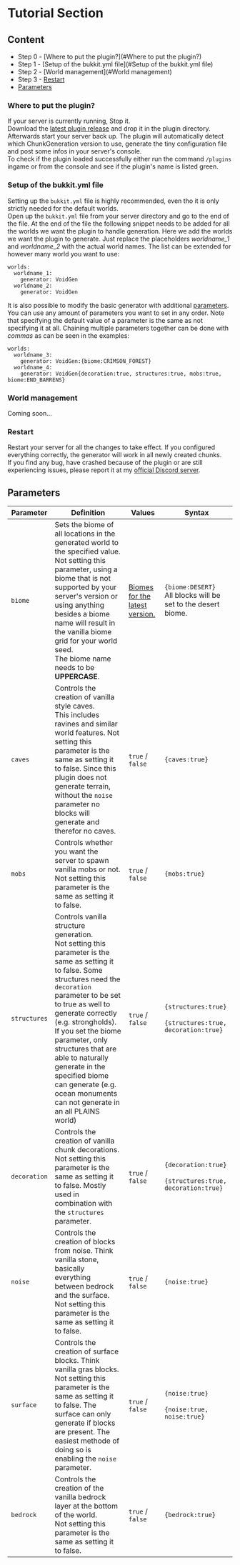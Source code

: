 # Tutorial Section

## Content

- Step 0 - [Where to put the plugin?](#Where to put the plugin?)
- Step 1 - [Setup of the bukkit.yml file](#Setup of the bukkit.yml file)
- Step 2 - [World management](#World management)
- Step 3 - [Restart](#Restart)
- [Parameters](#Parameters)

### Where to put the plugin?

If your server is currently running, Stop it. <br>
Download the [latest plugin release](https://github.com/xtkq-is-not-available/VoidGen/releases/latest) and drop it in the plugin directory. Afterwards start your server back up. The plugin will automatically detect which ChunkGeneration version to use, generate the tiny configuration file and post some infos in your server's console. <br>
To check if the plugin loaded successfully either run the command `/plugins` ingame or from the console and see if the plugin's name is listed green.

### Setup of the bukkit.yml file

Setting up the `bukkit.yml` file is highly recommended, even tho it is only strictly needed for the default worlds. <br>
Open up the `bukkit.yml` file from your server directory and go to the end of the file. At the end of the file the following snippet needs to be added for all the worlds we want the plugin to handle generation. Here we add the worlds we want the plugin to generate. Just replace the placeholders *worldname_1* and *worldname_2* with the actual world names. The list can be extended for however many world you want to use:

    worlds:
      worldname_1:
        generator: VoidGen
      worldname_2:
        generator: VoidGen

It is also possible to modify the basic generator with additional [parameters](#Parameters). You can use any amount of parameters you want to set in any order. Note that specifying the default value of a parameter is the same as not specifying it at all. Chaining multiple parameters together can be done with *commas* as can be seen in the examples:

    worlds:
      worldname_3:
        generator: VoidGen:{biome:CRIMSON_FOREST}
      worldname_4:
        generator: VoidGen{decoration:true, structures:true, mobs:true, biome:END_BARRENS}

### World management

Coming soon...

### Restart

Restart your server for all the changes to take effect. If you configured everything correctly, the generator will work in all newly created chunks. <br>
If you find any bug, have crashed because of the plugin or are still experiencing issues, please report it at my [official Discord server](https://discord.gg/Q7yj32FMFh).

## Parameters

| Parameter    | Definition                                                                                                                                                                                                                                                                                                                                                                                                                 | Values                                                                                                 | Syntax                                                            |
|--------------|----------------------------------------------------------------------------------------------------------------------------------------------------------------------------------------------------------------------------------------------------------------------------------------------------------------------------------------------------------------------------------------------------------------------------|--------------------------------------------------------------------------------------------------------|-------------------------------------------------------------------|
| `biome`      | Sets the biome of all locations in the generated world to the specified value. <br> Not setting this parameter, using a biome that is not supported by your server's version or using anything besides a biome name will result in the vanilla biome grid for your world seed. <br> The biome name needs to be **UPPERCASE**.                                                                                              | [Biomes for the latest version.](https://hub.spigotmc.org/javadocs/spigot/org/bukkit/block/Biome.html) | `{biome:DESERT}` <br> All blocks will be set to the desert biome. |
| `caves`      | Controls the creation of vanilla style caves. <br> This includes ravines and similar world features. Not setting this parameter is the same as setting it to false. Since this plugin does not generate terrain, without the `noise` parameter no blocks will generate and therefor no caves.                                                                                                                              | `true` / `false`                                                                                       | `{caves:true}`                                                    |
| `mobs`       | Controls whether you want the server to spawn vanilla mobs or not. <br> Not setting this parameter is the same as setting it to false.                                                                                                                                                                                                                                                                                     | `true` / `false`                                                                                       | `{mobs:true}`                                                     |
| `structures` | Controls vanilla structure generation. <br> Not setting this parameter is the same as setting it to false. Some structures need the `decoration` parameter to be set to true as well to generate correctly (e.g. strongholds). <br> If you set the biome parameter, only structures that are able to naturally generate in the specified biome can generate (e.g. ocean monuments can not generate in an all PLAINS world) | `true` / `false`                                                                                       | `{structures:true}` <br><br> `{structures:true, decoration:true}` |
| `decoration` | Controls the creation of vanilla chunk decorations. <br> Not setting this parameter is the same as setting it to false. Mostly used in combination with the `structures` parameter.                                                                                                                                                                                                                                        | `true` / `false`                                                                                       | `{decoration:true}` <br><br> `{structures:true, decoration:true}` |
| `noise`      | Controls the creation of blocks from noise. Think vanilla stone, basically everything between bedrock and the surface. <br> Not setting this parameter is the same as setting it to false.                                                                                                                                                                                                                                 | `true` / `false`                                                                                       | `{noise:true}`                                                    |
| `surface`    | Controls the creation of surface blocks. Think vanilla gras blocks. <br> Not setting this parameter is the same as setting it to false. The surface can only generate if blocks are present. The easiest methode of doing so is enabling the `noise` parameter.                                                                                                                                                            | `true` / `false`                                                                                       | `{noise:true}` <br><br> `{noise:true, noise:true}`                |
| `bedrock`    | Controls the creation of the vanilla bedrock layer at the bottom of the world. <br> Not setting this parameter is the same as setting it to false.                                                                                                                                                                                                                                                                         | `true` / `false`                                                                                       | `{bedrock:true}`                                                  |

